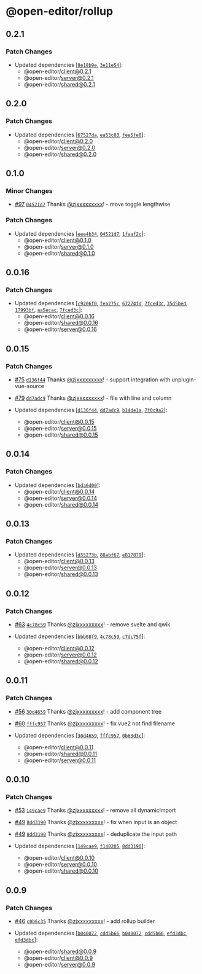 # @open-editor/rollup

## 0.2.1

### Patch Changes

- Updated dependencies [[`8e18b9e`](https://github.com/zjxxxxxxxxx/open-editor/commit/8e18b9ed4394aec5d2fe70290d75cd6870f92d0b), [`3e11e54`](https://github.com/zjxxxxxxxxx/open-editor/commit/3e11e54c779dae7a39c2b2dc7169677374546205)]:
  - @open-editor/client@0.2.1
  - @open-editor/server@0.2.1
  - @open-editor/shared@0.2.1

## 0.2.0

### Patch Changes

- Updated dependencies [[`67527da`](https://github.com/zjxxxxxxxxx/open-editor/commit/67527dad0b6f7dfb91145e3025e9e6abbff9dc3c), [`ea53c03`](https://github.com/zjxxxxxxxxx/open-editor/commit/ea53c036f56a87e71ae9ef1611ea487a41c8a778), [`fee5fe0`](https://github.com/zjxxxxxxxxx/open-editor/commit/fee5fe0da31338e61f92557fc51c00088e821470)]:
  - @open-editor/client@0.2.0
  - @open-editor/server@0.2.0
  - @open-editor/shared@0.2.0

## 0.1.0

### Minor Changes

- [#97](https://github.com/zjxxxxxxxxx/open-editor/pull/97) [`04521d7`](https://github.com/zjxxxxxxxxx/open-editor/commit/04521d7de16135d67ce5aaa2529b438494e41967) Thanks [@zjxxxxxxxxx](https://github.com/zjxxxxxxxxx)! - move toggle lengthwise

### Patch Changes

- Updated dependencies [[`eee4b34`](https://github.com/zjxxxxxxxxx/open-editor/commit/eee4b34eba31f807cf3f274d0bcc661df9ac9bda), [`04521d7`](https://github.com/zjxxxxxxxxx/open-editor/commit/04521d7de16135d67ce5aaa2529b438494e41967), [`1faaf2c`](https://github.com/zjxxxxxxxxx/open-editor/commit/1faaf2c91934eb5930263e45c0f500afd29f4dd6)]:
  - @open-editor/client@0.1.0
  - @open-editor/server@0.1.0
  - @open-editor/shared@0.1.0

## 0.0.16

### Patch Changes

- Updated dependencies [[`c9206f0`](https://github.com/zjxxxxxxxxx/open-editor/commit/c9206f04ff49ee9681afb008e323b9f18c5f3842), [`fea275c`](https://github.com/zjxxxxxxxxx/open-editor/commit/fea275c644c78a2787d1d4e78ffe2ea2c39cbe47), [`67274fd`](https://github.com/zjxxxxxxxxx/open-editor/commit/67274fd37502de547061ee3c2fd96529ddcbc5dc), [`7fced3c`](https://github.com/zjxxxxxxxxx/open-editor/commit/7fced3c47aafee225709708cae246d06c0f78b21), [`35d5bed`](https://github.com/zjxxxxxxxxx/open-editor/commit/35d5bed5ca11499ba64d5923c60a1a3736c539ae), [`17993bf`](https://github.com/zjxxxxxxxxx/open-editor/commit/17993bf52a1c9a616739b1166226cdae67cc3c81), [`aa5ecac`](https://github.com/zjxxxxxxxxx/open-editor/commit/aa5ecac4e178cd650e92dd0f792d75a876fb8ede), [`7fced3c`](https://github.com/zjxxxxxxxxx/open-editor/commit/7fced3c47aafee225709708cae246d06c0f78b21)]:
  - @open-editor/client@0.0.16
  - @open-editor/shared@0.0.16
  - @open-editor/server@0.0.16

## 0.0.15

### Patch Changes

- [#75](https://github.com/zjxxxxxxxxx/open-editor/pull/75) [`d136f44`](https://github.com/zjxxxxxxxxx/open-editor/commit/d136f44e94d550b642e2597720024de8878e7809) Thanks [@zjxxxxxxxxx](https://github.com/zjxxxxxxxxx)! - support integration with unplugin-vue-source

- [#79](https://github.com/zjxxxxxxxxx/open-editor/pull/79) [`dd7adc9`](https://github.com/zjxxxxxxxxx/open-editor/commit/dd7adc97e3ebc549fb486da2d0342fd3624948d9) Thanks [@zjxxxxxxxxx](https://github.com/zjxxxxxxxxx)! - file with line and column

- Updated dependencies [[`d136f44`](https://github.com/zjxxxxxxxxx/open-editor/commit/d136f44e94d550b642e2597720024de8878e7809), [`dd7adc9`](https://github.com/zjxxxxxxxxx/open-editor/commit/dd7adc97e3ebc549fb486da2d0342fd3624948d9), [`b14de1a`](https://github.com/zjxxxxxxxxx/open-editor/commit/b14de1a40debf4fa8c6efeb0f5b38754ce916667), [`7f0c9a2`](https://github.com/zjxxxxxxxxx/open-editor/commit/7f0c9a2b224278731c5d9ef9cb8e3eadc9fa3943)]:
  - @open-editor/client@0.0.15
  - @open-editor/server@0.0.15
  - @open-editor/shared@0.0.15

## 0.0.14

### Patch Changes

- Updated dependencies [[`bda6d00`](https://github.com/zjxxxxxxxxx/open-editor/commit/bda6d0092f88bd8b410d6871575ceb995f1ffa3b)]:
  - @open-editor/client@0.0.14
  - @open-editor/server@0.0.14
  - @open-editor/shared@0.0.14

## 0.0.13

### Patch Changes

- Updated dependencies [[`d55273b`](https://github.com/zjxxxxxxxxx/open-editor/commit/d55273b2341bcee2aac9e05c34b963b6ee51c5f5), [`88abf67`](https://github.com/zjxxxxxxxxx/open-editor/commit/88abf67b71f005deccdef5c6a033583b3a1555c7), [`e817879`](https://github.com/zjxxxxxxxxx/open-editor/commit/e81787942285c687d32081ed422f80fbeb8ea694)]:
  - @open-editor/client@0.0.13
  - @open-editor/server@0.0.13
  - @open-editor/shared@0.0.13

## 0.0.12

### Patch Changes

- [#63](https://github.com/zjxxxxxxxxx/open-editor/pull/63) [`4c78c59`](https://github.com/zjxxxxxxxxx/open-editor/commit/4c78c59aece25b9ba563530b36a6186a16f576b8) Thanks [@zjxxxxxxxxx](https://github.com/zjxxxxxxxxx)! - remove svelte and qwik

- Updated dependencies [[`bbb08f9`](https://github.com/zjxxxxxxxxx/open-editor/commit/bbb08f9a9e892bbcb52dce14ba651a8bce0a8395), [`4c78c59`](https://github.com/zjxxxxxxxxx/open-editor/commit/4c78c59aece25b9ba563530b36a6186a16f576b8), [`c7dc75f`](https://github.com/zjxxxxxxxxx/open-editor/commit/c7dc75fa96c09dbfe480f0abf7446593b22eb2ee)]:
  - @open-editor/client@0.0.12
  - @open-editor/server@0.0.12
  - @open-editor/shared@0.0.12

## 0.0.11

### Patch Changes

- [#56](https://github.com/zjxxxxxxxxx/open-editor/pull/56) [`30d4659`](https://github.com/zjxxxxxxxxx/open-editor/commit/30d46593a91cfeb37d97b53c115e1fe48fd0a24d) Thanks [@zjxxxxxxxxx](https://github.com/zjxxxxxxxxx)! - add component tree

- [#60](https://github.com/zjxxxxxxxxx/open-editor/pull/60) [`fffc957`](https://github.com/zjxxxxxxxxx/open-editor/commit/fffc957a55128470fac45741bc97247444bcee67) Thanks [@zjxxxxxxxxx](https://github.com/zjxxxxxxxxx)! - fix vue2 not find filename

- Updated dependencies [[`30d4659`](https://github.com/zjxxxxxxxxx/open-editor/commit/30d46593a91cfeb37d97b53c115e1fe48fd0a24d), [`fffc957`](https://github.com/zjxxxxxxxxx/open-editor/commit/fffc957a55128470fac45741bc97247444bcee67), [`0b63d3c`](https://github.com/zjxxxxxxxxx/open-editor/commit/0b63d3c461e93b8e26d9e1215a6fa18ea3bca8c3)]:
  - @open-editor/client@0.0.11
  - @open-editor/shared@0.0.11
  - @open-editor/server@0.0.11

## 0.0.10

### Patch Changes

- [#53](https://github.com/zjxxxxxxxxx/open-editor/pull/53) [`149cae9`](https://github.com/zjxxxxxxxxx/open-editor/commit/149cae917f49dc64606bb36925c2f4623cbd1113) Thanks [@zjxxxxxxxxx](https://github.com/zjxxxxxxxxx)! - remove all dynamicImport

- [#49](https://github.com/zjxxxxxxxxx/open-editor/pull/49) [`8dd3190`](https://github.com/zjxxxxxxxxx/open-editor/commit/8dd3190fca82964af53cc3d876ebbe047874a4b5) Thanks [@zjxxxxxxxxx](https://github.com/zjxxxxxxxxx)! - fix when input is an object

- [#49](https://github.com/zjxxxxxxxxx/open-editor/pull/49) [`8dd3190`](https://github.com/zjxxxxxxxxx/open-editor/commit/8dd3190fca82964af53cc3d876ebbe047874a4b5) Thanks [@zjxxxxxxxxx](https://github.com/zjxxxxxxxxx)! - deduplicate the input path

- Updated dependencies [[`149cae9`](https://github.com/zjxxxxxxxxx/open-editor/commit/149cae917f49dc64606bb36925c2f4623cbd1113), [`f140205`](https://github.com/zjxxxxxxxxx/open-editor/commit/f1402053c6a2d387fad3d95e2a3906b09c97b02c), [`8dd3190`](https://github.com/zjxxxxxxxxx/open-editor/commit/8dd3190fca82964af53cc3d876ebbe047874a4b5)]:
  - @open-editor/client@0.0.10
  - @open-editor/server@0.0.10
  - @open-editor/shared@0.0.10

## 0.0.9

### Patch Changes

- [#46](https://github.com/zjxxxxxxxxx/open-editor/pull/46) [`c0b6c35`](https://github.com/zjxxxxxxxxx/open-editor/commit/c0b6c3562eebf09d01256915652ff6fbf44369c5) Thanks [@zjxxxxxxxxx](https://github.com/zjxxxxxxxxx)! - add rollup builder

- Updated dependencies [[`b040072`](https://github.com/zjxxxxxxxxx/open-editor/commit/b0400723c557cf7dff208390e96842a479af646b), [`cdd5b66`](https://github.com/zjxxxxxxxxx/open-editor/commit/cdd5b66f9aba3f61a4b975fb393e1728fc254c96), [`b040072`](https://github.com/zjxxxxxxxxx/open-editor/commit/b0400723c557cf7dff208390e96842a479af646b), [`cdd5b66`](https://github.com/zjxxxxxxxxx/open-editor/commit/cdd5b66f9aba3f61a4b975fb393e1728fc254c96), [`efd3dbc`](https://github.com/zjxxxxxxxxx/open-editor/commit/efd3dbc137bc3285eeda0237fab8cbf24b876bfa), [`efd3dbc`](https://github.com/zjxxxxxxxxx/open-editor/commit/efd3dbc137bc3285eeda0237fab8cbf24b876bfa)]:
  - @open-editor/shared@0.0.9
  - @open-editor/client@0.0.9
  - @open-editor/server@0.0.9

